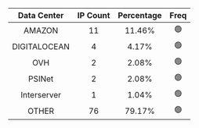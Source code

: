 | Data Center | IP Count | Percentage | Freq |
|:------------:|:--------:|:-----------:|:-----:|
| AMAZON | 11 | 11.46% | 🟢 |
| DIGITALOCEAN | 4 | 4.17% | 🟢 |
| OVH | 2 | 2.08% | 🟢 |
| PSINet | 2 | 2.08% | 🟢 |
| Interserver | 1 | 1.04% | 🟢 |
| OTHER | 76 | 79.17% | 🟢 |